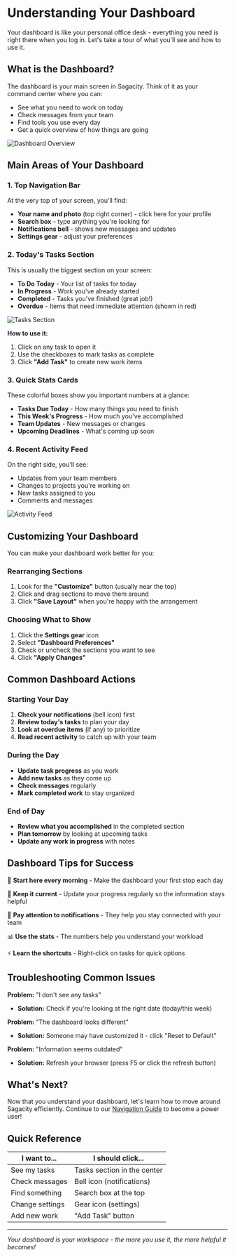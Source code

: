 # Understanding Your Dashboard

Your dashboard is like your personal office desk - everything you need is right there when you log in. Let's take a tour of what you'll see and how to use it.

## What is the Dashboard?

The dashboard is your main screen in Sagacity. Think of it as your command center where you can:
- See what you need to work on today
- Check messages from your team
- Find tools you use every day
- Get a quick overview of how things are going

![Dashboard Overview](placeholder-dashboard-overview.png)

## Main Areas of Your Dashboard

### 1. Top Navigation Bar

At the very top of your screen, you'll find:
- **Your name and photo** (top right corner) - click here for your profile
- **Search box** - type anything you're looking for
- **Notifications bell** - shows new messages and updates
- **Settings gear** - adjust your preferences

### 2. Today's Tasks Section

This is usually the biggest section on your screen:

- **To Do Today** - Your list of tasks for today
- **In Progress** - Work you've already started
- **Completed** - Tasks you've finished (great job!)
- **Overdue** - Items that need immediate attention (shown in red)

![Tasks Section](placeholder-tasks-section.png)

**How to use it:**
1. Click on any task to open it
2. Use the checkboxes to mark tasks as complete
3. Click **"Add Task"** to create new work items

### 3. Quick Stats Cards

These colorful boxes show you important numbers at a glance:
- **Tasks Due Today** - How many things you need to finish
- **This Week's Progress** - How much you've accomplished
- **Team Updates** - New messages or changes
- **Upcoming Deadlines** - What's coming up soon

### 4. Recent Activity Feed

On the right side, you'll see:
- Updates from your team members
- Changes to projects you're working on
- New tasks assigned to you
- Comments and messages

![Activity Feed](placeholder-activity-feed.png)

## Customizing Your Dashboard

You can make your dashboard work better for you:

### Rearranging Sections
1. Look for the **"Customize"** button (usually near the top)
2. Click and drag sections to move them around
3. Click **"Save Layout"** when you're happy with the arrangement

### Choosing What to Show
1. Click the **Settings gear** icon
2. Select **"Dashboard Preferences"**
3. Check or uncheck the sections you want to see
4. Click **"Apply Changes"**

## Common Dashboard Actions

### Starting Your Day
1. **Check your notifications** (bell icon) first
2. **Review today's tasks** to plan your day
3. **Look at overdue items** (if any) to prioritize
4. **Read recent activity** to catch up with your team

### During the Day
- **Update task progress** as you work
- **Add new tasks** as they come up
- **Check messages** regularly
- **Mark completed work** to stay organized

### End of Day
- **Review what you accomplished** in the completed section
- **Plan tomorrow** by looking at upcoming tasks
- **Update any work in progress** with notes

## Dashboard Tips for Success

🎯 **Start here every morning** - Make the dashboard your first stop each day

📝 **Keep it current** - Update your progress regularly so the information stays helpful

🔔 **Pay attention to notifications** - They help you stay connected with your team

📊 **Use the stats** - The numbers help you understand your workload

⚡ **Learn the shortcuts** - Right-click on tasks for quick options

## Troubleshooting Common Issues

**Problem:** "I don't see any tasks"
- **Solution:** Check if you're looking at the right date (today/this week)

**Problem:** "The dashboard looks different"
- **Solution:** Someone may have customized it - click "Reset to Default"

**Problem:** "Information seems outdated"
- **Solution:** Refresh your browser (press F5 or click the refresh button)

## What's Next?

Now that you understand your dashboard, let's learn how to move around Sagacity efficiently. Continue to our [Navigation Guide](navigation.md) to become a power user!

## Quick Reference

| I want to... | I should click... |
|--------------|------------------|
| See my tasks | Tasks section in the center |
| Check messages | Bell icon (notifications) |
| Find something | Search box at the top |
| Change settings | Gear icon (settings) |
| Add new work | "Add Task" button |

---

*Your dashboard is your workspace - the more you use it, the more helpful it becomes!*